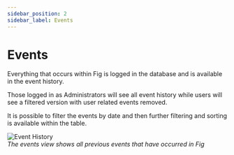 ```yaml
---
sidebar_position: 2
sidebar_label: Events
---
```


# Events

Everything that occurs within Fig is logged in the database and is available in the event history.

Those logged in as Administrators will see all event history while users will see a filtered version with user related events removed.

It is possible to filter the events by date and then further filtering and sorting is available within the table.

![Event History](../../static/img/event-history.png)  
*The events view shows all previous events that have occurred in Fig*

